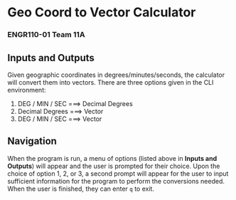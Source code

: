 # Geo Coord to Vector Calculator
### ENGR110-01 Team 11A

## Inputs and Outputs
Given geographic coordinates in degrees/minutes/seconds, the calculator will convert them into vectors.
There are three options given in the CLI environment:
1. DEG / MIN / SEC ===> Decimal Degrees
2. Decimal Degrees ===> Vector
3. DEG / MIN / SEC ===> Vector

## Navigation
When the program is run, a menu of options (listed above in **Inputs and Outputs**) will appear and the user is prompted for their choice. Upon the choice of option 1, 2, or 3, a second prompt will appear for the user to input sufficient information for the program to perform the conversions needed.
When the user is finished, they can enter ``q`` to exit.
